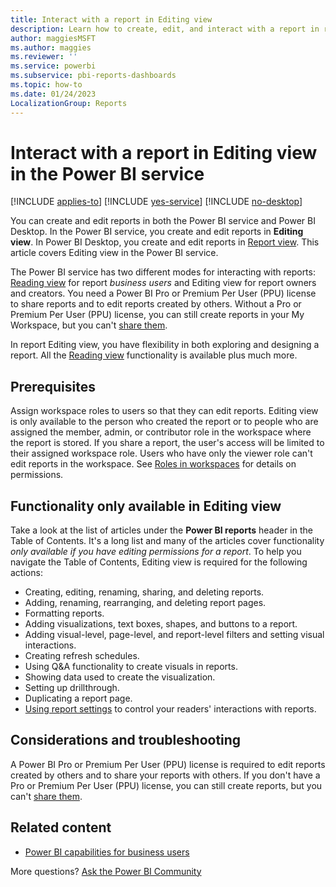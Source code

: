 ```yaml
---
title: Interact with a report in Editing view
description: Learn how to create, edit, and interact with a report in report Editing view in the Power BI service.
author: maggiesMSFT
ms.author: maggies
ms.reviewer: ''
ms.service: powerbi
ms.subservice: pbi-reports-dashboards
ms.topic: how-to
ms.date: 01/24/2023
LocalizationGroup: Reports
---
```

# Interact with a report in Editing view in the Power BI service

[!INCLUDE [applies-to](../includes/applies-to.md)] [!INCLUDE [yes-service](../includes/yes-service.md)] [!INCLUDE [no-desktop](../includes/no-desktop.md)]

You can create and edit reports in both the Power BI service and Power BI Desktop. In the Power BI service, you create and edit reports in **Editing view**. In Power BI Desktop, you create and edit reports in [Report view](desktop-report-view.md). This article covers Editing view in the Power BI service.

The Power BI service has two different modes for interacting with reports: [Reading view](../consumer/end-user-reading-view.md) for report *business users* and Editing view for report owners and creators. You need a Power BI Pro or Premium Per User (PPU) license to share reports and to edit reports created by others. Without a Pro or Premium Per User (PPU) license, you can still create reports in your My Workspace, but you can't [share them](../collaborate-share/service-share-reports.md).

In report Editing view, you have flexibility in both exploring and designing a report. All the [Reading view](../consumer/end-user-reading-view.md) functionality is available plus much more.

## Prerequisites

Assign workspace roles to users so that they can edit reports. Editing view is only available to the person who created the report or to people who are assigned the member, admin, or contributor role in the workspace where the report is stored. If you share a report, the user's access will be limited to their assigned workspace role. Users who have only the viewer role can't edit reports in the workspace. See [Roles in workspaces](../collaborate-share/service-roles-new-workspaces.md) for details on permissions.

## Functionality only available in Editing view

Take a look at the list of articles under the **Power BI reports** header in the Table of Contents. It's a long list and many of the articles cover functionality *only available if you have editing permissions for a report*. To help you navigate the Table of Contents, Editing view is required for the following actions:

* Creating, editing, renaming, sharing, and deleting reports.
* Adding, renaming, rearranging, and deleting report pages.
* Formatting reports.
* Adding visualizations, text boxes, shapes, and buttons to a report.
* Adding visual-level, page-level, and report-level filters and setting visual interactions.
* Creating refresh schedules.
* Using Q&A functionality to create visuals in reports.
* Showing data used to create the visualization.
* Setting up drillthrough.
* Duplicating a report page.
* [Using report settings](power-bi-report-settings.md) to control your readers' interactions with reports.

## Considerations and troubleshooting

A Power BI Pro or Premium Per User (PPU) license is required to edit reports created by others and to share your reports with others. If you don't have a Pro or Premium Per User (PPU) license, you can still create reports, but you can't [share them](../collaborate-share/service-share-reports.md).

## Related content

* [Power BI capabilities for business users](../consumer/end-user-reading-view.md)

More questions? [Ask the Power BI Community](https://community.powerbi.com/)
